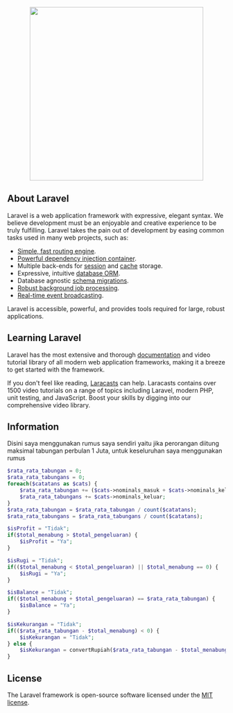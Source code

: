 <p align="center"><img src="https://rawcdn.githack.com/laravel/art/master/logo-lockup/5%20SVG/2%20CMYK/1%20Full%20Color/laravel-logolockup-cmyk-red.svg" width="400"></p>

## About Laravel

Laravel is a web application framework with expressive, elegant syntax. We believe development must be an enjoyable and creative experience to be truly fulfilling. Laravel takes the pain out of development by easing common tasks used in many web projects, such as:

- [Simple, fast routing engine](https://laravel.com/docs/routing).
- [Powerful dependency injection container](https://laravel.com/docs/container).
- Multiple back-ends for [session](https://laravel.com/docs/session) and [cache](https://laravel.com/docs/cache) storage.
- Expressive, intuitive [database ORM](https://laravel.com/docs/eloquent).
- Database agnostic [schema migrations](https://laravel.com/docs/migrations).
- [Robust background job processing](https://laravel.com/docs/queues).
- [Real-time event broadcasting](https://laravel.com/docs/broadcasting).

Laravel is accessible, powerful, and provides tools required for large, robust applications.

## Learning Laravel

Laravel has the most extensive and thorough [documentation](https://laravel.com/docs) and video tutorial library of all modern web application frameworks, making it a breeze to get started with the framework.

If you don't feel like reading, [Laracasts](https://laracasts.com) can help. Laracasts contains over 1500 video tutorials on a range of topics including Laravel, modern PHP, unit testing, and JavaScript. Boost your skills by digging into our comprehensive video library.

## Information
Disini saya menggunakan rumus saya sendiri yaitu jika perorangan diitung maksimal tabungan perbulan 1 Juta, untuk keseluruhan saya menggunakan rumus 
```php
$rata_rata_tabungan = 0;
$rata_rata_tabungans = 0;
foreach($catatans as $cats) {
    $rata_rata_tabungan += ($cats->nominals_masuk + $cats->nominals_keluar);
    $rata_rata_tabungans += $cats->nominals_keluar;
}
$rata_rata_tabungan = $rata_rata_tabungan / count($catatans);
$rata_rata_tabungans = $rata_rata_tabungans / count($catatans);

$isProfit = "Tidak";
if($total_menabung > $total_pengeluaran) {
    $isProfit = "Ya";
}

$isRugi = "Tidak";
if(($total_menabung < $total_pengeluaran) || $total_menabung == 0) {
    $isRugi = "Ya";
}

$isBalance = "Tidak";
if(($total_menabung + $total_pengeluaran) == $rata_rata_tabungan) {
    $isBalance = "Ya";
}

$isKekurangan = "Tidak";
if(($rata_rata_tabungan - $total_menabung) < 0) {
    $isKekurangan = "Tidak";
} else {
    $isKekurangan = convertRupiah($rata_rata_tabungan - $total_menabung);
}
```

## License

The Laravel framework is open-source software licensed under the [MIT license](https://opensource.org/licenses/MIT).
